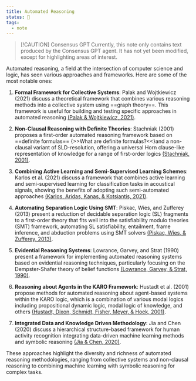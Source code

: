 ```yaml
---
title: Automated Reasoning
status: 🔬
tags:
  - note
---
```

> [!CAUTION] Consensus GPT
> Currently, this note only contains text produced by the Consensus GPT agent. It has not yet been modified, except for highlighting areas of interest.

Automated reasoning, a field at the intersection of computer science and logic, has seen various approaches and frameworks. Here are some of the most notable ones:

1. **Formal Framework for Collective Systems**: Palak and Wojtkiewicz (2021) discuss a theoretical framework that combines various reasoning methods into a collective system using ==graph theory==. This framework is useful for building and testing specific approaches in automated reasoning [(Palak & Wojtkiewicz, 2021)](https://consensus.app/papers/framework-collective-systems-palak/eeada4cd132a533097ee483f788c78c4/?utm_source=chatgpt).
    
2. **Non-Clausal Reasoning with Definite Theories**: Stachniak (2001) proposes a first-order automated reasoning framework based on ==definite formulas== {>>What are definite formulas?<<}and a non-clausal variant of SLD-resolution, offering a universal Horn clause-like representation of knowledge for a range of first-order logics [(Stachniak, 2001)](https://consensus.app/papers/nonclausal-reasoning-definite-theories-stachniak/c3c2ee1cefe5539bbad365037721f676/?utm_source=chatgpt).
    
3. **Combining Active Learning and Semi-Supervised Learning Schemes**: Karlos et al. (2021) discuss a framework that combines active learning and semi-supervised learning for classification tasks in acoustical signals, showing the benefits of adopting such semi-automated approaches [(Karlos, Aridas, Kanas, & Kotsiantis, 2021)](https://consensus.app/papers/classification-signals-combining-learning-strategies-karlos/dc75c669db8f57a9b53f413168766e81/?utm_source=chatgpt).
    
4. **Automating Separation Logic Using SMT**: Piskac, Wies, and Zufferey (2013) present a reduction of decidable separation logic (SL) fragments to a first-order theory that fits well into the satisfiability modulo theories (SMT) framework, automating SL satisfiability, entailment, frame inference, and abduction problems using SMT solvers [(Piskac, Wies, & Zufferey, 2013)](https://consensus.app/papers/automating-separation-logic-using-piskac/09bfe6bad7e95624b4ef559c3d44c1ce/?utm_source=chatgpt).
    
5. **Evidential Reasoning Systems**: Lowrance, Garvey, and Strat (1990) present a framework for implementing automated reasoning systems based on evidential reasoning techniques, particularly focusing on the Dempster-Shafer theory of belief functions [(Lowrance, Garvey, & Strat, 1990)](https://consensus.app/papers/framework-evidentialreasoning-systems-lowrance/c2b5aa85b6c75ffaa29420500586b213/?utm_source=chatgpt).
    
6. **Reasoning about Agents in the KARO Framework**: Hustadt et al. (2001) propose methods for automated reasoning about agent-based systems within the KARO logic, which is a combination of various modal logics including propositional dynamic logic, modal logic of knowledge, and others [(Hustadt, Dixon, Schmidt, Fisher, Meyer, & Hoek, 2001)](https://consensus.app/papers/reasoning-agents-karo-framework-hustadt/7f0184884d3b55ee98c3f1a3f96fd5f1/?utm_source=chatgpt).
    
7. **Integrated Data and Knowledge Driven Methodology**: Jia and Chen (2020) discuss a hierarchical structure-based framework for human activity recognition integrating data-driven machine learning methods and symbolic reasoning [(Jia & Chen, 2020)](https://consensus.app/papers/integrated-data-knowledge-driven-activity-recognition-jia/cd0860f06f26572da7feaac677b19087/?utm_source=chatgpt).
    

These approaches highlight the diversity and richness of automated reasoning methodologies, ranging from collective systems and non-clausal reasoning to combining machine learning with symbolic reasoning for complex tasks.